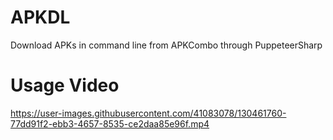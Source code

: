 # APKDL
Download APKs in command line from APKCombo through PuppeteerSharp

# Usage Video


https://user-images.githubusercontent.com/41083078/130461760-77dd91f2-ebb3-4657-8535-ce2daa85e96f.mp4


